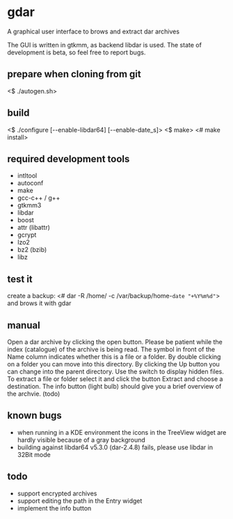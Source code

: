 gdar 
====

A graphical user interface to brows and extract dar archives

The GUI is written in gtkmm, as backend libdar is used.
The state of development is beta, so feel free to report bugs.

prepare when cloning from git
-----------------------------
<$ ./autogen.sh>

build
-----
<$ ./configure [--enable-libdar64] [--enable-date_s]>
<$ make>
<# make install>

required development tools
--------------------------
* intltool
* autoconf
* make
* gcc-c++ / g++
* gtkmm3
* libdar
* boost
* attr  (libattr)
* gcrypt
* lzo2
* bz2 (bzib)
* libz

test it
-------
create a backup:
<# dar -R /home/ -c /var/backup/home-`date "+%Y%m%d"`>
and brows it with gdar

manual
------
Open a dar archive by clicking the open button.
Please be patient while the index (catalogue) of the archive is being read.
The symbol in front of the Name column indicates whether this is a file or a folder.
By double clicking on a folder you can move into this directory.
By clicking the Up button you can change into the parent directory.
Use the switch to display hidden files.
To extract a file or folder select it and click the button Extract and choose a destination.
The info button (light bulb) should give you a brief overview of the archvie. (todo)

known bugs
----------
* when running in a KDE environment the icons in the TreeView widget are hardly visible because of a gray background
* building against libdar64 v5.3.0 (dar-2.4.8) fails, please use libdar in 32Bit mode

todo
----
* support encrypted archives
* support editing the path in the Entry widget
* implement the info button
